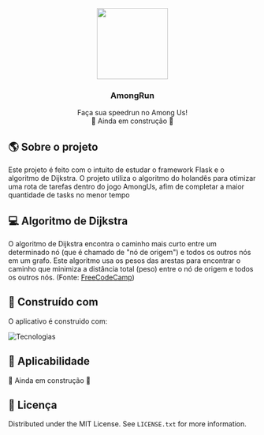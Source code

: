 <div align="center">
  <img src="https://play-lh.googleusercontent.com/8ddL1kuoNUB5vUvgDVjYY3_6HwQcrg1K2fd_R8soD-e2QYj8fT9cfhfh3G0hnSruLKec" style="width:15vw"></img>
  <h3 align="center">AmongRun</h3>

  <p align="center">
    Faça sua speedrun no Among Us! </br>
    🚧 Ainda em construção 🚧
  </p>
</div>


<!-- ABOUT THE PROJECT -->
## :earth_americas: Sobre o projeto

Este projeto é feito com o intuito de estudar o framework Flask e o algoritmo de Dijkstra. O projeto utiliza o algoritmo do holandês para otimizar uma rota de tarefas dentro do jogo AmongUs, afim de completar a maior quantidade de tasks no menor tempo

## 💻 Algoritmo de Dijkstra

O algoritmo de Dijkstra encontra o caminho mais curto entre um determinado nó (que é chamado de "nó de origem") e todos os outros nós em um grafo. Este algoritmo usa os pesos das arestas para encontrar o caminho que minimiza a distância total (peso) entre o nó de origem e todos os outros nós. (Fonte: [FreeCodeCamp](https://www.freecodecamp.org/portuguese/news/algoritmo-de-caminho-de-custo-minimo-de-dijkstra-uma-introducao-detalhada-e-visual/))

## :hammer: Construído com

O aplicativo é construido com:</br>

![Tecnologias](https://skillicons.dev/icons?i=python,html,css,flask)

## 💢 Aplicabilidade
 🚧 Ainda em construção 🚧
## :dash: Licença

Distributed under the MIT License. See `LICENSE.txt` for more information.
